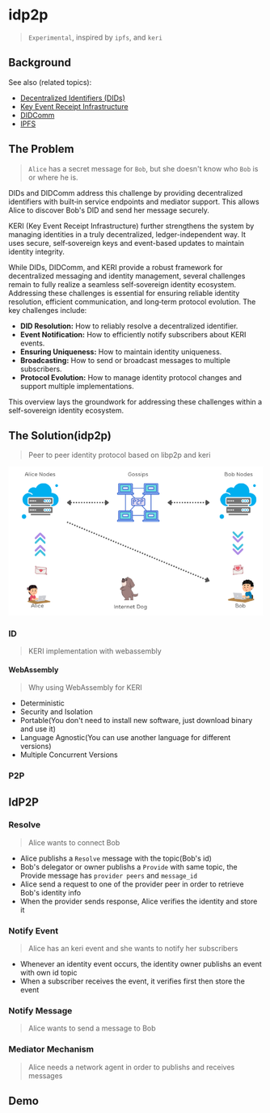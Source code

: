 # idp2p

> `Experimental`, inspired by `ipfs`, and `keri`

## Background

See also (related topics):

* [Decentralized Identifiers (DIDs)](https://w3c.github.io/did-core)
* [Key Event Receipt Infrastructure](https://keri.one//)
* [DIDComm](https://didcomm.org/)
* [IPFS](https://ipfs.io/)


## The Problem

> `Alice` has a secret message for `Bob`, but she doesn't know who `Bob` is or where he is. 

DIDs and DIDComm address this challenge by providing decentralized identifiers with built‐in service endpoints and mediator support. This allows Alice to discover Bob's DID and send her message securely.

KERI (Key Event Receipt Infrastructure) further strengthens the system by managing identities in a truly decentralized, ledger-independent way. It uses secure, self‑sovereign keys and event-based updates to maintain identity integrity.

While DIDs, DIDComm, and KERI provide a robust framework for decentralized messaging and identity management, several challenges remain to fully realize a seamless self‑sovereign identity ecosystem. Addressing these challenges is essential for ensuring reliable identity resolution, efficient communication, and long‑term protocol evolution. The key challenges include:

- **DID Resolution:** How to reliably resolve a decentralized identifier.
- **Event Notification:** How to efficiently notify subscribers about KERI events.
- **Ensuring Uniqueness:** How to maintain identity uniqueness.
- **Broadcasting:** How to send or broadcast messages to multiple subscribers.
- **Protocol Evolution:** How to manage identity protocol changes and support multiple implementations.

This overview lays the groundwork for addressing these challenges within a self-sovereign identity ecosystem.

## The Solution(idp2p)

> Peer to peer identity protocol based on libp2p and keri

![w:5-1000](idp2p-diagram.png) 

### ID

> KERI implementation with webassembly



#### WebAssembly

> Why using WebAssembly for KERI

- Deterministic 
- Security and Isolation
- Portable(You don't need to install new software, just download binary and use it)
- Language Agnostic(You can use another language for different versions)
- Multiple Concurrent Versions

### P2P

## IdP2P

### Resolve

> Alice wants to connect Bob 

- Alice publishs a `Resolve` message with the topic(Bob's id)
- Bob's delegator or owner publishs a `Provide` with same topic, the Provide message has `provider peers` and `message_id` 
- Alice send a request to one of the provider peer in order to retrieve Bob's identity info
- When the provider sends response, Alice verifies the identity and store it


### Notify Event

> Alice has an keri event and she wants to notify her subscribers

- Whenever an identity event occurs, the identity owner publishs an event with own id topic
- When a subscriber receives the event, it verifies first then store the event

### Notify Message

> Alice wants to send a message to Bob


### Mediator Mechanism

> Alice needs a network agent in order to publishs and receives messages



## Demo
